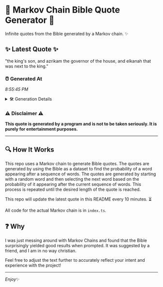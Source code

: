 # 📖 Markov Chain Bible Quote Generator 📖

Infinite quotes from the Bible generated by a Markov chain. ✨

## ✨ Latest Quote ✨
"the king's son, and azrikam the governor of the house, and elkanah that was next to the king."

### ⏰ Generated At
*8:55:45 PM*

<details>
    <summary>🛠️ Generation Details</summary>
    <p>
        <strong>🌱 Seed:</strong> the<br>
        <strong>🔄 Iterations:</strong> 17<br>
        <strong>📜 Context History:</strong><br>[ the ]: king's<br>[ the, king's ]: son,<br>[ the, king's, son, ]: and<br>[ the, king's, son,, and ]: azrikam<br>[ the, king's, son,, and, azrikam ]: the<br>[ the, king's, son,, and, azrikam, the ]: governor<br>[ king's, son,, and, azrikam, the, governor ]: of<br>[ son,, and, azrikam, the, governor, of ]: the<br>[ and, azrikam, the, governor, of, the ]: house,<br>[ azrikam, the, governor, of, the, house, ]: and<br>[ the, governor, of, the, house,, and ]: elkanah<br>[ governor, of, the, house,, and, elkanah ]: that<br>[ of, the, house,, and, elkanah, that ]: was<br>[ the, house,, and, elkanah, that, was ]: next<br>[ house,, and, elkanah, that, was, next ]: to<br>[ and, elkanah, that, was, next, to ]: the<br>[ elkanah, that, was, next, to, the ]: king.<br>
    </p>
</details>

### ⚠️ Disclaimer ⚠️
**This quote is generated by a program and is not to be taken seriously. It is purely for entertainment purposes.**

---

## 🔍 How It Works

This repo uses a Markov chain to generate Bible quotes. The quotes are generated by using the Bible as a dataset to find the probability of a word appearing after a sequence of words. The quotes are generated by starting with a random word and then selecting the next word based on the probability of it appearing after the current sequence of words. This process is repeated until the desired length of the quote is reached.

This repo will update the latest quote in this README every 10 minutes. ⏳

All code for the actual Markov chain is in `index.ts`.

## ❓ Why

I was just messing around with Markov Chains and found that the Bible surprisingly yielded good results when prompted. 
It was suggested by a friend, and I am in no way christian.

Feel free to adjust the text further to accurately reflect your intent and experience with the project!

---

*Enjoy*✨
